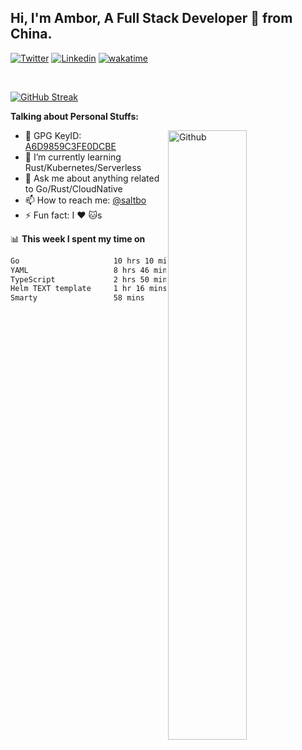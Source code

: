 ## Hi, I'm Ambor, A Full Stack Developer 🚀 from China.

[![Twitter](https://img.shields.io/badge/-saltbo-1ca0f1?style=flat&logo=twitter&logoColor=white)](https://twitter.com/rdsaltbo)
[![Linkedin](https://img.shields.io/badge/-saltbo-blue?style=flat&logo=Linkedin&logoColor=white)](https://www.linkedin.com/in/saltbo/)
[![wakatime](https://wakatime.com/badge/user/f82b1c77-faab-48cd-aef5-a12c0aff104b.svg)](https://wakatime.com/@f82b1c77-faab-48cd-aef5-a12c0aff104b)

&nbsp;  

[![GitHub Streak](http://github-readme-streak-stats.herokuapp.com?user=saltbo&hide_border=true&date_format=M%20j%5B%2C%20Y%5D)](https://git.io/streak-stats)

**Talking about Personal Stuffs:**
<!-- Any image aligned to the right. Beware the width  -->
<img width="50%" align="right" alt="Github" src="https://raw.githubusercontent.com/saltbo/saltbo/master/images/git-header.svg" />

- 🤘 GPG KeyID: [A6D9859C3FE0DCBE](https://saltbo.cn/pgp_keys.asc)
- 🌱 I’m currently learning Rust/Kubernetes/Serverless
- 💬 Ask me about anything related to Go/Rust/CloudNative
- 📫 How to reach me: [@saltbo](https://t.me/saltbo)
- ⚡ Fun fact: I :heart: :cat:s


📊 **This week I spent my time on**
<!--START_SECTION:waka-->

```txt
Go                     10 hrs 10 mins  ██████████░░░░░░░░░░░░░░░   39.64 %
YAML                   8 hrs 46 mins   ████████▓░░░░░░░░░░░░░░░░   34.19 %
TypeScript             2 hrs 50 mins   ██▓░░░░░░░░░░░░░░░░░░░░░░   11.05 %
Helm TEXT template     1 hr 16 mins    █▒░░░░░░░░░░░░░░░░░░░░░░░   04.94 %
Smarty                 58 mins         █░░░░░░░░░░░░░░░░░░░░░░░░   03.81 %
```

<!--END_SECTION:waka-->
